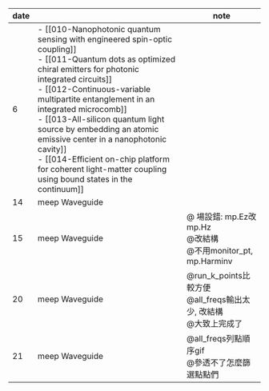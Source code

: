 
| date |                                                                                                                                                                                                                                                                                                                                                                                                                                                                                       | note                                                    |
| ---- | ------------------------------------------------------------------------------------------------------------------------------------------------------------------------------------------------------------------------------------------------------------------------------------------------------------------------------------------------------------------------------------------------------------------------------------------------------------------------------------- | ------------------------------------------------------- |
| 6    | - [[010-Nanophotonic quantum sensing with engineered spin-optic coupling]]<br>- [[011-Quantum dots as optimized chiral emitters for photonic integrated circuits]]<br>- [[012-Continuous-variable multipartite entanglement in an integrated microcomb]]<br>- [[013-All-silicon quantum light source by embedding an atomic emissive center in a nanophotonic cavity]]<br>- [[014-Efficient on-chip platform for coherent light-matter coupling using bound states in the continuum]] |                                                         |
| 14   | meep Waveguide                                                                                                                                                                                                                                                                                                                                                                                                                                                                        |                                                         |
| 15   | meep Waveguide                                                                                                                                                                                                                                                                                                                                                                                                                                                                        | @ 場設錯: mp.Ez改mp.Hz<br>@改結構<br>@不用monitor_pt, mp.Harminv |
| 20   | meep Waveguide                                                                                                                                                                                                                                                                                                                                                                                                                                                                        | @run_k_points比較方便<br>@all_freqs輸出太少, 改結構<br>@大致上完成了     |
| 21   | meep Waveguide                                                                                                                                                                                                                                                                                                                                                                                                                                                                        | @all_freqs列點順序gif<br>@參透不了怎麼篩選點點們                       |
